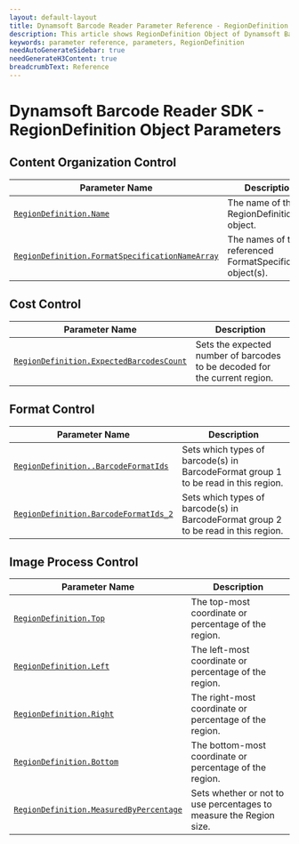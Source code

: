 ```yaml
---
layout: default-layout
title: Dynamsoft Barcode Reader Parameter Reference - RegionDefinition Object
description: This article shows RegionDefinition Object of Dynamsoft Barcode Reader.
keywords: parameter reference, parameters, RegionDefinition
needAutoGenerateSidebar: true
needGenerateH3Content: true
breadcrumbText: Reference
---
```



# Dynamsoft Barcode Reader SDK - RegionDefinition Object Parameters



## Content Organization Control

 | Parameter Name | Description |
 | -------------- | ----------- | 
 | [`RegionDefinition.Name`](content-organization-control.md#name) | The name of the RegionDefinition object. |
 | [`RegionDefinition.FormatSpecificationNameArray`](content-organization-control.md#formatspecificationnamearray) | The names of the referenced FormatSpecification object(s). |


## Cost Control

 | Parameter Name | Description |
 | -------------- | ----------- | 
 | [`RegionDefinition.ExpectedBarcodesCount`](cost-control.md#expectedbarcodescount) | Sets the expected number of barcodes to be decoded for the current region. |


## Format Control

 | Parameter Name | Description |
 | -------------- | ----------- | 
 | [`RegionDefinition..BarcodeFormatIds`](format-control.md#barcodeformatids) | Sets which types of barcode(s) in BarcodeFormat group 1 to be read in this region. |
 | [`RegionDefinition.BarcodeFormatIds_2`](format-control.md#barcodeformatids_2) | Sets which types of barcode(s) in BarcodeFormat group 2 to be read in this region. |
 
 
## Image Process Control

 | Parameter Name | Description |
 | -------------- | ----------- | 
 | [`RegionDefinition.Top`](image-process-control.md#top) | 	The top-most coordinate or percentage of the region. | 
 | [`RegionDefinition.Left`](image-process-control.md#left) | 	The left-most coordinate or percentage of the region. | 
 | [`RegionDefinition.Right`](image-process-control.md#right) | 	The right-most coordinate or percentage of the region. | 
 | [`RegionDefinition.Bottom`](image-process-control.md#bottom) | 	The bottom-most coordinate or percentage of the region. | 
 | [`RegionDefinition.MeasuredByPercentage`](image-process-control.md#measuredbypercentage) | 	Sets whether or not to use percentages to measure the Region size. | 


